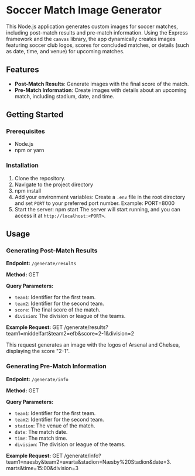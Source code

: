 # Soccer Match Image Generator

This Node.js application generates custom images for soccer matches, including post-match results and pre-match information. Using the Express framework and the `canvas` library, the app dynamically creates images featuring soccer club logos, scores for concluded matches, or details (such as date, time, and venue) for upcoming matches.

## Features

- **Post-Match Results**: Generate images with the final score of the match.
- **Pre-Match Information**: Create images with details about an upcoming match, including stadium, date, and time.

## Getting Started

### Prerequisites

- Node.js
- npm or yarn

### Installation

1. Clone the repository.
2. Navigate to the project directory
3. npm install
4. Add your environment variables:
Create a `.env` file in the root directory and set `PORT` to your preferred port number. Example:
PORT=8000
5. Start the server:
npm start
The server will start running, and you can access it at `http://localhost:<PORT>`.


## Usage

### Generating Post-Match Results

**Endpoint:** `/generate/results`

**Method:** GET

**Query Parameters:**

- `team1`: Identifier for the first team.
- `team2`: Identifier for the second team.
- `score`: The final score of the match.
- `division`: The division or league of the teams.

**Example Request:**
GET /generate/results?team1=middelfart&team2=efb&score=2-1&division=2

This request generates an image with the logos of Arsenal and Chelsea, displaying the score "2-1".

### Generating Pre-Match Information

**Endpoint:** `/generate/info`

**Method:** GET

**Query Parameters:**

- `team1`: Identifier for the first team.
- `team2`: Identifier for the second team.
- `stadion`: The venue of the match.
- `date`: The match date.
- `time`: The match time.
- `division`: The division or league of the teams.

**Example Request:**
GET /generate/info?team1=naesby&team2=avarta&stadion=Næsby%20Stadion&date=3. marts&time=15:00&division=3

